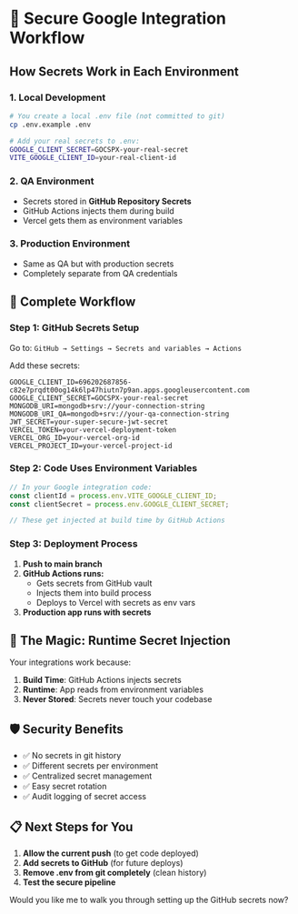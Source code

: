 # 🔐 Secure Google Integration Workflow

## How Secrets Work in Each Environment

### 1. **Local Development**
```bash
# You create a local .env file (not committed to git)
cp .env.example .env

# Add your real secrets to .env:
GOOGLE_CLIENT_SECRET=GOCSPX-your-real-secret
VITE_GOOGLE_CLIENT_ID=your-real-client-id
```

### 2. **QA Environment** 
- Secrets stored in **GitHub Repository Secrets**
- GitHub Actions injects them during build
- Vercel gets them as environment variables

### 3. **Production Environment**
- Same as QA but with production secrets
- Completely separate from QA credentials

## 🔄 **Complete Workflow**

### **Step 1: GitHub Secrets Setup**
Go to: `GitHub → Settings → Secrets and variables → Actions`

Add these secrets:
```
GOOGLE_CLIENT_ID=696202687856-c82e7prqdt00og14k6lp47hiutn7p9an.apps.googleusercontent.com
GOOGLE_CLIENT_SECRET=GOCSPX-your-real-secret
MONGODB_URI=mongodb+srv://your-connection-string
MONGODB_URI_QA=mongodb+srv://your-qa-connection-string
JWT_SECRET=your-super-secure-jwt-secret
VERCEL_TOKEN=your-vercel-deployment-token
VERCEL_ORG_ID=your-vercel-org-id
VERCEL_PROJECT_ID=your-vercel-project-id
```

### **Step 2: Code Uses Environment Variables**
```typescript
// In your Google integration code:
const clientId = process.env.VITE_GOOGLE_CLIENT_ID;
const clientSecret = process.env.GOOGLE_CLIENT_SECRET;

// These get injected at build time by GitHub Actions
```

### **Step 3: Deployment Process**
1. **Push to main branch**
2. **GitHub Actions runs:**
   - Gets secrets from GitHub vault
   - Injects them into build process
   - Deploys to Vercel with secrets as env vars
3. **Production app runs with secrets**

## 🚀 **The Magic: Runtime Secret Injection**

Your integrations work because:

1. **Build Time**: GitHub Actions injects secrets
2. **Runtime**: App reads from environment variables
3. **Never Stored**: Secrets never touch your codebase

## 🛡️ **Security Benefits**

- ✅ No secrets in git history
- ✅ Different secrets per environment  
- ✅ Centralized secret management
- ✅ Easy secret rotation
- ✅ Audit logging of secret access

## 📋 **Next Steps for You**

1. **Allow the current push** (to get code deployed)
2. **Add secrets to GitHub** (for future deploys)
3. **Remove .env from git completely** (clean history)
4. **Test the secure pipeline**

Would you like me to walk you through setting up the GitHub secrets now?